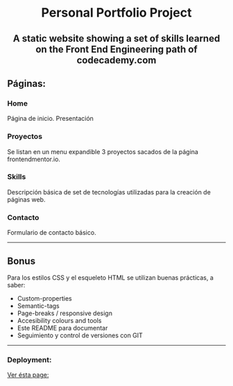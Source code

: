 <div align=center>
<h1>  Personal Portfolio Project</h1>
<h2>A static website showing a set of skills learned on the Front End Engineering path of <strong>codecademy.com</strong></h2>
</div>

## Páginas:

### Home

Página de inicio. Presentación

### Proyectos

Se listan en un menu expandible 3 proyectos sacados de la página frontendmentor.io.

### Skills

Descripción básica de set de tecnologías utilizadas para la creación de páginas web.

### Contacto

Formulario de contacto básico.

---

## Bonus

Para los estilos CSS y el esqueleto HTML se utilizan buenas prácticas, a saber:

- Custom-properties
- Semantic-tags
- Page-breaks / responsive design
- Accesibility colours and tools
- Este README para documentar
- Seguimiento y control de versiones con GIT

--- 

### Deployment: 
[Ver ésta page: ](https://maxijrom.github.io/personal-portfolio/)
